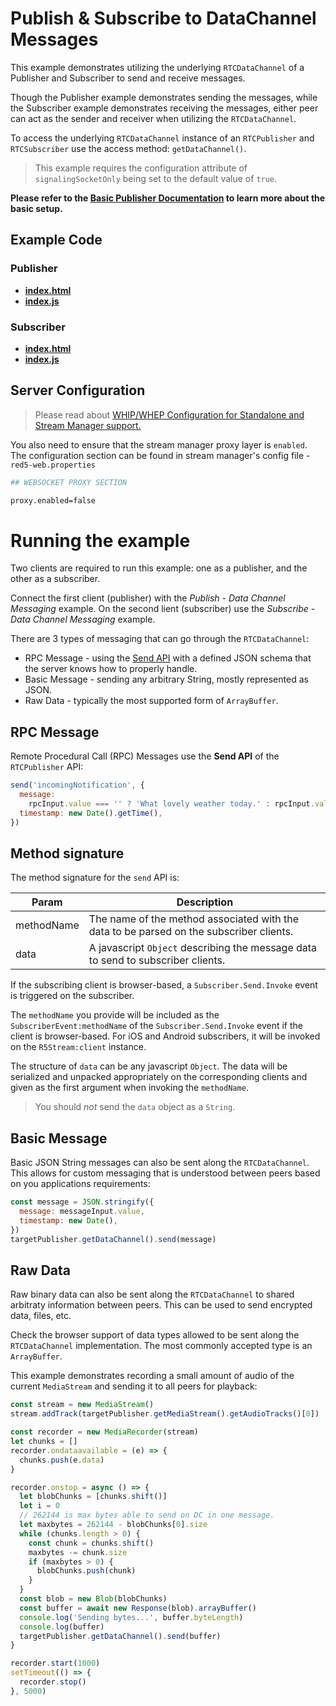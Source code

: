 # Publish & Subscribe to DataChannel Messages

This example demonstrates utilizing the underlying `RTCDataChannel` of a Publisher and Subscriber to send and receive messages.

Though the Publisher example demonstrates sending the messages, while the Subscriber example demonstrates receiving the messages, either peer can act as the sender and receiver when utilizing the `RTCDataChannel`.

To access the underlying `RTCDataChannel` instance of an `RTCPublisher` and `RTCSubscriber` use the access method: `getDataChannel()`.

> This example requires the configuration attribute of `signalingSocketOnly` being set to the default value of `true`.

**Please refer to the [Basic Publisher Documentation](../publishStreamManagerProxy/README.md) to learn more about the basic setup.**

## Example Code

### Publisher

- **[index.html](index.html)**
- **[index.js](index.js)**

### Subscriber

- **[index.html](../subscribeStreamManagerProxyDataChannel/index.html)**
- **[index.js](../subscribeStreamManagerProxyDataChannel/index.js)**

## Server Configuration

> Please read about [WHIP/WHEP Configuration for Standalone and Stream Manager support.](https://www.red5.net/docs/special/user-guide/whip-whep-configuration/)

You also need to ensure that the stream manager proxy layer is `enabled`. The configuration section can be found in stream manager's config file - `red5-web.properties`

```sh
## WEBSOCKET PROXY SECTION

proxy.enabled=false
```

# Running the example

Two clients are required to run this example: one as a publisher, and the other as a subscriber.

Connect the first client (publisher) with the _Publish - Data Channel Messaging_ example. On the second lient (subscriber) use the _Subscribe - Data Channel Messaging_ example.

There are 3 types of messaging that can go through the `RTCDataChannel`:

- RPC Message - using the [Send API](../../test/publishRemoteCall) with a defined JSON schema that the server knows how to properly handle.
- Basic Message - sending any arbitrary String, mostly represented as JSON.
- Raw Data - typically the most supported form of `ArrayBuffer`.

## RPC Message

Remote Procedural Call (RPC) Messages use the **Send API** of the `RTCPublisher` API:

```js
send('incomingNotification', {
  message:
    rpcInput.value === '' ? 'What lovely weather today.' : rpcInput.value,
  timestamp: new Date().getTime(),
})
```

## Method signature

The method signature for the `send` API is:

| Param      | Description                                                                             |
| ---------- | --------------------------------------------------------------------------------------- |
| methodName | The name of the method associated with the data to be parsed on the subscriber clients. |
| data       | A javascript `Object` describing the message data to send to subscriber clients.        |

If the subscribing client is browser-based, a `Subscriber.Send.Invoke` event is triggered on the subscriber.

The `methodName` you provide will be included as the `SubscriberEvent:methodName` of the `Subscriber.Send.Invoke` event if the client is browser-based. For iOS and Android subscribers, it will be invoked on the `R5Stream:client` instance.

The structure of `data` can be any javascript `Object`. The data will be serialized and unpacked appropriately on the corresponding clients and given as the first argument when invoking the `methodName`.

> You should _not_ send the `data` object as a `String`.

## Basic Message

Basic JSON String messages can also be sent along the `RTCDataChannel`. This allows for custom messaging that is understood between peers based on you applications requirements:

```js
const message = JSON.stringify({
  message: messageInput.value,
  timestamp: new Date(),
})
targetPublisher.getDataChannel().send(message)
```

## Raw Data

Raw binary data can also be sent along the `RTCDataChannel` to shared arbitraty information between peers. This can be used to send encrypted data, files, etc.

Check the browser support of data types allowed to be sent along the `RTCDataChannel` implementation. The most commonly accepted type is an `ArrayBuffer`.

This example demonstrates recording a small amount of audio of the current `MediaStream` and sending it to all peers for playback:

```js
const stream = new MediaStream()
stream.addTrack(targetPublisher.getMediaStream().getAudioTracks()[0])

const recorder = new MediaRecorder(stream)
let chunks = []
recorder.ondataavailable = (e) => {
  chunks.push(e.data)
}

recorder.onstop = async () => {
  let blobChunks = [chunks.shift()]
  let i = 0
  // 262144 is max bytes able to send on DC in one message.
  let maxbytes = 262144 - blobChunks[0].size
  while (chunks.length > 0) {
    const chunk = chunks.shift()
    maxbytes -= chunk.size
    if (maxbytes > 0) {
      blobChunks.push(chunk)
    }
  }
  const blob = new Blob(blobChunks)
  const buffer = await new Response(blob).arrayBuffer()
  console.log('Sending bytes...', buffer.byteLength)
  console.log(buffer)
  targetPublisher.getDataChannel().send(buffer)
}

recorder.start(1000)
setTimeout(() => {
  recorder.stop()
}, 5000)
```
